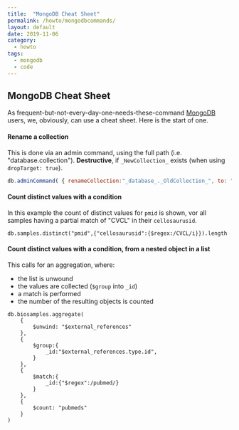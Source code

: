 ```yaml
---
title:  "MongoDB Cheat Sheet"
permalink: /howto/mongodbcommands/
layout: default
date: 2019-11-06
category:
  - howto
tags:
  - mongodb
  - code
---
```


## MongoDB Cheat Sheet

As frequent-but-not-every-day-one-needs-these-command [MongoDB](http://mongodb.org) users, we, obviously, can use a cheat sheet. Here is the start of one.

#### Rename a collection

This is done via an admin command, using the full path (i.e. "database.collection").
**Destructive**, if `_NewCollection_` exists (when using `dropTarget: true`).

```javascript
db.adminCommand( { renameCollection:"_database_._OldCollection_", to: "_database_._NewCollection_", dropTarget: true } )
```

#### Count distinct values with a condition

In this example the count of distinct values for `pmid` is shown, vor all samples having a partial match of "CVCL" in their `cellosaurusid`.

```
db.samples.distinct("pmid",{"cellosaurusid":{$regex:/CVCL/i}}).length
```

#### Count distinct values with a condition, from a nested object in a list

This calls for an aggregation, where:

* the list is unwound
* the values are collected (`$group` into `_id`)
* a match is performed
* the number of the resulting objects is counted
 
```
db.biosamples.aggregate(
	{
		$unwind: "$external_references"
	},
	{
		$group:{
			_id:"$external_references.type.id",
		}
	},
	{
		$match:{
			_id:{"$regex":/pubmed/}
		}
	},
	{
		$count: "pubmeds"
	}
)
```

